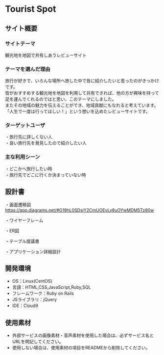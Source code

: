# Tourist Spot

## サイト概要
### サイトテーマ
観光地を地図で共有しあうレビューサイト

### テーマを選んだ理由
旅行が好きで、いろんな場所へ旅した中で皆に紹介したいと思ったのがきっかけです。<br>
皆がおすすめする観光地を地図を利用して共有できれば、他の方が興味を持って足を運んでくれるのではと思い、このテーマにしました。<br>
またその地域の魅力を伝えることができ、地域貢献にもなれると考えています。<br>
「人生で一度は行ってほしい！」という想いを込めたレビューサイトです。<br>

### ターゲットユーザ
・旅行先に詳しくない人<br>
・良い旅行先を発見したので紹介したい人<br>

### 主な利用シーン
・どこかへ旅行したい時<br>
・旅行先でどこに行くか決まっていない時<br>

## 設計書
・画面遷移図
https://app.diagrams.net/#G19hL0SDsjY2CmUOEvLv8uOYwMDM5Tz80w

・ワイヤーフレーム

・ER図

・テーブル提議書

・アプリケーション詳細設計


## 開発環境
- OS：Linux(CentOS)
- 言語：HTML,CSS,JavaScript,Ruby,SQL
- フレームワーク：Ruby on Rails
- JSライブラリ：jQuery
- IDE：Cloud9

## 使用素材
- 外部サービスの画像素材・音声素材を使用した場合は、必ずサービス名とURLを明記してください。
- 使用しない場合は、使用素材の項目をREADMEから削除してください。